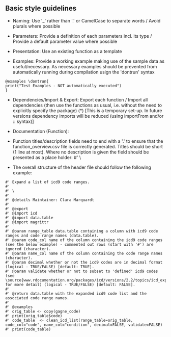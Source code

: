 ## Basic style guidelines

- Naming: Use '_' rather than '.' or CamelCase to separate words / Avoid plurals 
  where possible

- Parameters: Provide a definition of each parameters incl. its type / Provide a 
  default parameter value where possible

- Presentation: Use an existing function as a template

- Examples: Provide a working example making use of the sample data as useful/necessary. As necessary examples should be prevented from automatically running during compilation usign the 'dontrun' syntax
````
@examples \dontrun{
print("Test Examples - NOT automatically executed")
}
````

- Dependencies/Import & Export: Export each function / Import all dependencies 
  (then use the functions as usual, i.e. without the need to explicitly specify the package) (*) [This is a temporary set-up. In future versions dependency imports will be reduced (using importFrom and/or :: syntax)]

- Documentation (Function): 

* Function titles/description fields need to end with a '.' to ensure that the function_overview.csv file is correctly generated. Titles should be short (1 line at most). Where no description is given the field should be presented as a place holder: #' \

* The overall structure of the header file should follow the following example:

````
#' Expand a list of icd9 code ranges. 
#' 
#' \
#' 
#' @details Maintainer: Clara Marquardt
#' 
#' @export
#' @import icd
#' @import data.table
#' @import magrittr
#' 
#' @param range_table data.table containing a column with icd9 code ranges and code range names (data.table).
#' @param code_col name of the column containing the icd9 code ranges (see the below example) - commented out rows (start with '#') are ignored (character). 
#' @param name_col name of the column containing the code range names (character).  
#' @param decimal whether or not the icd9 codes are in decimal format (logical - TRUE/FALSE) [default: TRUE]. 
#' @param validate whether or not to subset to 'defined' icd9 codes (see \source{www.rdocumentation.org/packages/icd/versions/2.2/topics/icd_expand_range} for more detail) (logical - TRUE/FALSE) [default: FALSE]. 
#' 
#' @return data.table with the expanded icd9 code list and the associated code range names. 
#' 
#' @examples 
#' orig_table <- copy(gagne_code) 
#' print(orig_table$code)        
#' code_table  <- clean_icd_list(range_table=orig_table, code_col="code", name_col="condition", decimal=FALSE, validate=FALSE) 
#' print(code_table)
````
